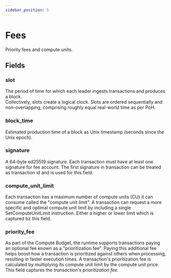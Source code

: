 ```yaml
---
sidebar_position: 5
---
```


# Fees

Priority fees and compute units.

## Fields

### slot
The period of time for which each leader ingests transactions and produces a block.<br/>
Collectively, slots create a logical clock. Slots are ordered sequentially and non-overlapping, comprising roughly equal real-world time as per PoH.
### block_time
Estimated production time of a block as Unix timestamp (seconds since the Unix epoch).
### signature
A 64-byte ed25519 signature. 
Each transaction must have at least one signature for fee account. The first signature in transaction can be treated as transaction id and is used for this field.
### compute_unit_limit
Each transaction has a maximum number of compute units (CU) it can consume called the "compute unit limit".
A transaction can request a more specific and optimal compute unit limit by including a single SetComputeUnitLimit instruction. 
Either a higher or lower limit which is captured bz this field.
### priority_fee
As part of the Compute Budget, the runtime supports transactions paying an optional fee known as a "prioritization fee". Paying this additional fee helps boost how a transaction is prioritized against others when processing, resulting in faster execution times.
A transaction's prioritization fee is calculated by multiplying its compute unit limit by the compute unit price.
This field captures the *transaction's prioritization fee*.